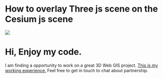 # How to overlay Three js scene on the Cesium js scene

[![](http://img.youtube.com/vi/i5SlzVMJhoo/0.jpg)](http://www.youtube.com/watch?v=i5SlzVMJhoo "")

# Hi, Enjoy my code.
I am finding a opportunity to work on a great 3D Web GIS project.
[This is my working experience.](https://docs.google.com/document/d/1LDBFsSW2ECTPW53f18EzqURBdfs8HDsvNumzYi7x9-Y/edit?usp=sharing) 
Feel free to get in touch to chat about partnership.